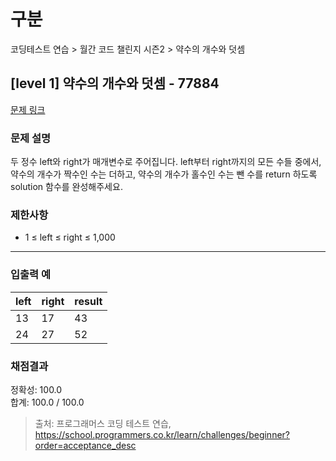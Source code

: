 # 구분

코딩테스트 연습 > 월간 코드 챌린지 시즌2 > 약수의 개수와 덧셈

## [level 1] 약수의 개수와 덧셈 - 77884

[문제 링크](https://school.programmers.co.kr/learn/courses/30/lessons/77884)

### 문제 설명

<p>
두 정수 left와 right가 매개변수로 주어집니다. left부터 right까지의 모든 수들 중에서, 약수의 개수가 짝수인 수는 더하고, 약수의 개수가 홀수인 수는 뺀 수를 return 하도록 solution 함수를 완성해주세요.
</p>

### 제한사항

<ul>
  <li>1 ≤ left ≤ right ≤ 1,000</li>
</ul>

<hr>

### 입출력 예

<table class="table">
  <thead>
    <tr>
      <th>left</th>
      <th>right</th>
      <th>result</th>
    </tr>
  </thead>
  <tbody>
    <tr>
      <td>13</td>
      <td>17</td>
      <td>43</td>
    </tr>
    <tr>
      <td>24</td>
      <td>27</td>
      <td>52</td>
    </tr>
  </tbody>
</table>

### 채점결과

정확성: 100.0<br/>
합계: 100.0 / 100.0

> 출처: 프로그래머스 코딩 테스트 연습, https://school.programmers.co.kr/learn/challenges/beginner?order=acceptance_desc
